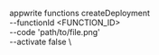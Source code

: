 appwrite functions createDeployment \
        --functionId <FUNCTION_ID> \
        --code 'path/to/file.png' \
        --activate false \



